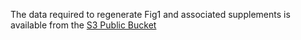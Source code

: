 The data required to regenerate Fig1 and associated supplements is available from the [S3 Public Bucket](https://s3.console.aws.amazon.com/s3/buckets/czb-tabula-muris-senis/Data-objects/?region=us-west-2)
